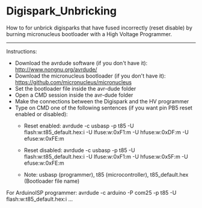 # Digispark_Unbricking

How to for unbrick digisparks that have fused incorrectly (reset disable) by burning micronucleus bootloader with a High Voltage Programmer.

-------------------------------------------------------------------------------------------------------------------------

Instructions:
  * Download the avrdude software (if you don't have it): http://www.nongnu.org/avrdude/
  * Download the micronucleus bootloader (if you don't have it): https://github.com/micronucleus/micronucleus
  * Set the bootloader file inside the avr-dude folder
  * Open a CMD session inside the avr-dude folder
  * Make the connections between the Digispark and the HV programmer
  * Type on CMD one of the following sentences (if you want pin PB5 reset enabled or disabled):
    - Reset enabled: avrdude -c usbasp -p t85 -U flash:w:t85_default.hex:i -U lfuse:w:0xF1:m -U hfuse:w:0xDF:m -U efuse:w:0xFE:m
    - Reset disabled: avrdude -c usbasp -p t85 -U flash:w:t85_default.hex:i -U lfuse:w:0xF1:m -U hfuse:w:0x5F:m -U efuse:w:0xFE:m

    - Note: usbasp (programmer), t85 (microcontroller), t85_default.hex (Bootloader file name)
    
    
 For ArduinoISP programmer: avrdude -c arduino -P com25 -p t85 -U flash:w:t85_default.hex:i ...
